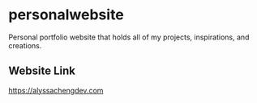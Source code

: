 # personalwebsite
Personal portfolio website that holds all of my projects, inspirations, and creations.

## Website Link
https://alyssachengdev.com